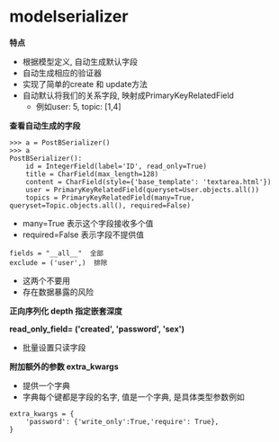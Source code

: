#  modelserializer

**特点**

* 根据模型定义, 自动生成默认字段
* 自动生成相应的验证器
* 实现了简单的create 和 update方法
* 自动默认将我们的关系字段, 映射成PrimaryKeyRelatedField
  * 例如user: 5, topic: [1,4]





**查看自动生成的字段**

```
>>> a = PostBSerializer()
>>> a
PostBSerializer():
    id = IntegerField(label='ID', read_only=True)
    title = CharField(max_length=128)
    content = CharField(style={'base_template': 'textarea.html'})
    user = PrimaryKeyRelatedField(queryset=User.objects.all())
    topics = PrimaryKeyRelatedField(many=True, queryset=Topic.objects.all(), required=False)
```

* many=True 表示这个字段接收多个值
* required=False 表示字段不提供值





```
fields = "__all__"  全部
exclude = ('user',)  排除
```

* 这两个不要用
* 存在数据暴露的风险



**正向序列化 depth 指定嵌套深度**



**read_only_field= ('created', 'password', 'sex')**

* 批量设置只读字段



**附加额外的参数 extra_kwargs**

* 提供一个字典
* 字典每个键都是字段的名字, 值是一个字典, 是具体类型参数例如

```
extra_kwargs = {
	'password': {'write_only':True,'require': True},
}
```










































